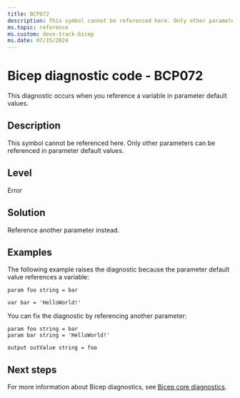 ```yaml
---
title: BCP072
description: This symbol cannot be referenced here. Only other parameters can be referenced in parameter default values.
ms.topic: reference
ms.custom: devx-track-bicep
ms.date: 07/15/2024
---
```


# Bicep diagnostic code - BCP072

This diagnostic occurs when you reference a variable in parameter default values.

## Description

This symbol cannot be referenced here. Only other parameters can be referenced in parameter default values.

## Level

Error

## Solution

Reference another parameter instead.  

## Examples

The following example raises the diagnostic because the parameter default value references a variable:

```bicep
param foo string = bar

var bar = 'HelloWorld!'
```

You can fix the diagnostic by referencing another parameter:

```bicep
param foo string = bar
param bar string = 'HelloWorld!'

output outValue string = foo
```

## Next steps

For more information about Bicep diagnostics, see [Bicep core diagnostics](../bicep-core-diagnostics.md).